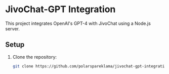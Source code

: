 # JivoChat-GPT Integration

This project integrates OpenAI's GPT-4 with JivoChat using a Node.js server.

## Setup

1. Clone the repository:

   ```bash
   git clone https://github.com/polarspareklama/jivochat-gpt-integration.git
